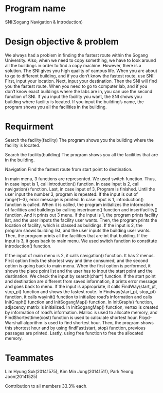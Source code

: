 # Program name
SNI(Sogang Navigation & Introduction)

# Design objective & problem
We always had a problem in finding the fastest route within the Sogang University. 
Also, when we need to copy something, we have to look around all the buildings in order to find a copy machine. 
However, there is a solution. The SNI gives you high quality of campus life.
When you are about to go to different building, and if you don’t know the fastest route, use SNI!
First, input your location. Next, input your destination. Then the SNI will find you the fastest route.
When you need to go to computer lab, and if you don’t know exact buildings where the labs are in, you can use the second function of SNI.
If you input the facility you want, the SNI shows you building where facility is located. 
If you input the building’s name, the program shows you all the facilities in the building.

# Requirment
Search the facility(facility)	The program shows you the building where the facility is located.

Search the facility(building)	The program shows you all the facilities that are in the building.

Navigation 	Find the fastest route from start point to destination.

In main menu, 3 functions are represented. We used switch function. Thus, in case input is 1, call introduction() function. In case input is 2, call navigation() function. Last, in case input of 3, Program is finished. Until the user input the number 3, program is repeated. If the input is out of range(1~3), error message is printed. In case input is 1, introduction() function is called. When it is called, the program initializes the information of facilities and buildings by calling insertname() function and insertfacility() function. And it prints out 3 menu. If the input is 1, the program prints facility list, and the user inputs the facility user wants. Then, the program prints the location of facility, which is classed as buildings. If the input is 2, the program shows building list, and the user inputs the building user wants. Then, the program prints all the facilities that are int that building. If the input is 3, it goes back to main menu. We used switch function to constitute introduction() function.


If the input of main menu is 2, it calls navigation() function. It has 2 menus. First option finds the shortest way and time consumed, and the second option is going back to main menu. When the first option is performed, it shows the place point list and the user has to input the start point and the destination. We check the input by search(char*) function. If the start point and destination are different from saved information, it prints error message and goes back to menu. If the input is appropriate, it calls FindWay(start_pt, stop_pt) function and shows the fastest route. In Findway(start_pt, stop_pt) function, it calls wayinit() function to initialize road’s information and calls InitGraph() function and InitSogangMap() function. In InitGraph() function, adjacency matrix is initialized. In InitSogangMap() function, vertex is created by information of road’s information. Malloc is used to allocate memory, and FindShortesttime(cost) function is used to calculate shortest hour. Floyd-Warshall algorithm is used to find shortest hour. Then, the program shows this shortest hour and by using findFast(start, stop) function, previous passages are printed. Lastly, using free function to free the allocated memory.


# Teammates
Lim Hyung Suk(20141575), Kim Min Jung(20141511), Park Yeong Joon(20141525)

Contribution to all members 33.3% each.
